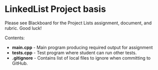 # LinkedList Project basis

Please see Blackboard for the Project Lists assignment, document, and rubric. Good luck!

Contents:
- **main.cpp**     - Main program producing required output for assignment
- **tests.cpp**    - Test program where student can run other tests.
- **.gitignore**   - Contains list of local files to ignore when committing to GitHub.
